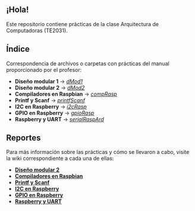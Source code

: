 ## ¡Hola!
Este repositorio contiene prácticas de la clase Arquitectura de Computadoras (TE2031).

## Índice
Correspondencia de archivos o carpetas con prácticas del manual proporcionado por el profesor:

* **Diseño modular 1** → _[dMod1](dMod1/dMod1.ino)_
* **Diseño modular 2** → _[dMod2](dMod2/dMod2.ino)_
* **Compiladores en Raspbian** → _[compRasp](compRasp)_
* **Printf y Scanf** → _[printfScanf](printfScanf)_
* **I2C en Raspberry** → _[i2cRasp](i2cRasp)_
* **GPIO en Raspberry** → _[gpioRasp](gpioRasp)_
* **Raspberry y UART** → _[serialRaspArd](serialRaspArd)_

## Reportes
Para más información sobre las prácticas y cómo se llevaron a cabo, visite la wiki correspondiente a cada una de ellas:

* **[Diseño modular 2](https://github.com/dafsgit/comp_arch/wiki/Pr%C3%A1ctica-6:-Dise%C3%B1o-modular-(parte-2))**
* **[Compiladores en Raspbian](https://github.com/dafsgit/comp_arch/wiki/Pr%C3%A1ctica-7:-Compiladores-en-Raspbian)**
* **[Printf y Scanf](https://github.com/dafsgit/comp_arch/wiki/Pr%C3%A1ctica:-Printf-y-Scanf)**
* **[I2C en Raspberry](https://github.com/dafsgit/comp_arch/wiki/Pr%C3%A1ctica-8:-I2C-en-Raspberry)**
* **[GPIO en Raspberry](https://github.com/dafsgit/comp_arch/wiki/Pr%C3%A1ctica-9:-GPIO-en-Raspberry)**
* **[Raspberry y UART](https://github.com/dafsgit/comp_arch/wiki/Pr%C3%A1ctica-10:-Raspberry-y-UART)**